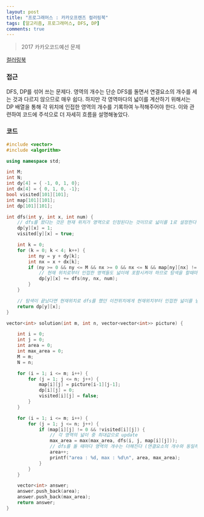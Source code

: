 ```yaml
---
layout: post
title: "프로그래머스 : 카카오프렌즈 컬러링북"
tags: [알고리즘, 프로그래머스, DFS, DP]
comments: true
---
```


> 2017 카카오코드예선 문제  

[컬러링북](https://programmers.co.kr/learn/courses/30/lessons/1829)  

### 접근  
DFS, DP를 섞어 쓰는 문제다. 영역의 개수는 단순 DFS를 돌면서 연결요소의 개수를 세는 것과 다르지 않으므로 매우 쉽다. 하지만 각 영역마다의 넓이를 계산하기 위해서는 DP 배열을 통해 각 위치에 인접한 영역의 개수를 기록하여 누적해주어야 한다. 이와 관련하여 코드에 주석으로 더 자세히 흐름을 설명해놓았다.  

### 코드  
~~~c++
#include <vector>
#include <algorithm>

using namespace std;

int M;
int N;
int dy[4] = { -1, 0, 1, 0};
int dx[4] = { 0, 1, 0, -1};
bool visited[101][101];
int map[101][101];
int dp[101][101];

int dfs(int y, int x, int num) {
    // dfs를 왔다는 것은 현재 위치가 영역으로 인정된다는 것이므로 넓이를 1로 설정한다
    dp[y][x] = 1;
    visited[y][x] = true;

    int k = 0;
    for (k = 0; k < 4; k++) {
        int ny = y + dy[k];
        int nx = x + dx[k];
        if (ny >= 0 && ny <= M && nx >= 0 && nx <= N && map[ny][nx] != 0 && !visited[ny][nx] && map[ny][nx] == num) {
            // 현재 위치로부터 인접한 영역들도 넓이에 포함시켜야 하므로 탐색을 할때마다 누적시켜준다
            dp[y][x] += dfs(ny, nx, num);
        }
    }

    // 탐색이 끝났다면 현재위치로 dfs를 했던 이전위치에게 현재위치부터 인접한 넓이를 넘겨주어 누적할 수 있도록 한다
    return dp[y][x];
}

vector<int> solution(int m, int n, vector<vector<int>> picture) {

    int i = 0;
    int j = 0;
    int area = 0;
    int max_area = 0;
    M = m;
    N = n;

    for (i = 1; i <= m; i++) {
        for (j = 1; j <= n; j++) {
            map[i][j] = picture[i-1][j-1];
            dp[i][j] = 0;
            visited[i][j] = false;
        }
    }

    for (i = 1; i <= m; i++) {
        for (j = 1; j <= n; j++) {
            if (map[i][j] != 0 && !visited[i][j]) {
                // 각 영역의 넓이 중 최대값으로 update
                max_area = max(max_area, dfs(i, j, map[i][j]));
                // dfs를 돌 때마다 영역의 개수는 더해진다 (연결요소의 개수와 동일하다)
                area++;
                printf("area : %d, max : %d\n", area, max_area);
            }
        }
    }

    vector<int> answer;
    answer.push_back(area);
    answer.push_back(max_area);
    return answer;
}
~~~
